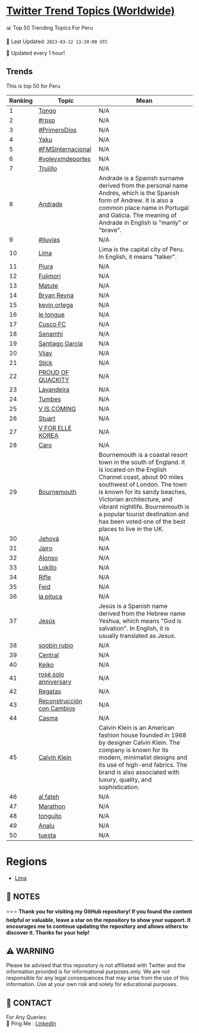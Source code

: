 [Twitter Trend Topics (Worldwide)](https://github.com/ErcinDedeoglu/Twitter-Trend-Topics)
==========


📊 Top 50 Trending Topics For Peru

📆 Last Updated: `2023-03-12 13:20:00 UTC`

🔧 Updated every 1 hour!


## Trends

This is top 50 for Peru

| Ranking | Topic | Mean |
| ------- | ------------ | ------------ |
| 1 | [Tongo](http://twitter.com/search?q=Tongo) | N/A |
| 2 | [#rpsp](http://twitter.com/search?q=%23rpsp) | N/A |
| 3 | [#PrimeroDios](http://twitter.com/search?q=%23PrimeroDios) | N/A |
| 4 | [Yaku](http://twitter.com/search?q=Yaku) | N/A |
| 5 | [#FMSInternacional](http://twitter.com/search?q=%23FMSInternacional) | N/A |
| 6 | [#voleyxmdeportes](http://twitter.com/search?q=%23voleyxmdeportes) | N/A |
| 7 | [Trujillo](http://twitter.com/search?q=Trujillo) | N/A |
| 8 | [Andrade](http://twitter.com/search?q=Andrade) | Andrade is a Spanish surname derived from the personal name Andrés, which is the Spanish form of Andrew. It is also a common place name in Portugal and Galicia. The meaning of Andrade in English is "manly" or "brave". |
| 9 | [#lluvias](http://twitter.com/search?q=%23lluvias) | N/A |
| 10 | [Lima](http://twitter.com/search?q=Lima) | Lima is the capital city of Peru. In English, it means "talker". |
| 11 | [Piura](http://twitter.com/search?q=Piura) | N/A |
| 12 | [Fujimori](http://twitter.com/search?q=Fujimori) | N/A |
| 13 | [Matute](http://twitter.com/search?q=Matute) | N/A |
| 14 | [Bryan Reyna](http://twitter.com/search?q=Bryan+Reyna) | N/A |
| 15 | [kevin ortega](http://twitter.com/search?q=kevin+ortega) | N/A |
| 16 | [le tongue](http://twitter.com/search?q=le+tongue) | N/A |
| 17 | [Cusco FC](http://twitter.com/search?q=Cusco+FC) | N/A |
| 18 | [Senamhi](http://twitter.com/search?q=Senamhi) | N/A |
| 19 | [Santiago García](http://twitter.com/search?q=Santiago+Garc%c3%ada) | N/A |
| 20 | [Vijay](http://twitter.com/search?q=Vijay) | N/A |
| 21 | [Stick](http://twitter.com/search?q=Stick) | N/A |
| 22 | [PROUD OF QUACKITY](http://twitter.com/search?q=PROUD+OF+QUACKITY) | N/A |
| 23 | [Lavandeira](http://twitter.com/search?q=Lavandeira) | N/A |
| 24 | [Tumbes](http://twitter.com/search?q=Tumbes) | N/A |
| 25 | [V IS COMING](http://twitter.com/search?q=V+IS+COMING) | N/A |
| 26 | [Stuart](http://twitter.com/search?q=Stuart) | N/A |
| 27 | [V FOR ELLE KOREA](http://twitter.com/search?q=V+FOR+ELLE+KOREA) | N/A |
| 28 | [Caro](http://twitter.com/search?q=Caro) | N/A |
| 29 | [Bournemouth](http://twitter.com/search?q=Bournemouth) | Bournemouth is a coastal resort town in the south of England. It is located on the English Channel coast, about 90 miles southwest of London. The town is known for its sandy beaches, Victorian architecture, and vibrant nightlife. Bournemouth is a popular tourist destination and has been voted one of the best places to live in the UK. |
| 30 | [Jehová](http://twitter.com/search?q=Jehov%c3%a1) | N/A |
| 31 | [Jairo](http://twitter.com/search?q=Jairo) | N/A |
| 32 | [Alonso](http://twitter.com/search?q=Alonso) | N/A |
| 33 | [Lokillo](http://twitter.com/search?q=Lokillo) | N/A |
| 34 | [Rifle](http://twitter.com/search?q=Rifle) | N/A |
| 35 | [Feid](http://twitter.com/search?q=Feid) | N/A |
| 36 | [la pituca](http://twitter.com/search?q=la+pituca) | N/A |
| 37 | [Jesús](http://twitter.com/search?q=Jes%c3%bas) | Jesús is a Spanish name derived from the Hebrew name Yeshua, which means "God is salvation". In English, it is usually translated as Jesus. |
| 38 | [soobin rubio](http://twitter.com/search?q=soobin+rubio) | N/A |
| 39 | [Central](http://twitter.com/search?q=Central) | N/A |
| 40 | [Keiko](http://twitter.com/search?q=Keiko) | N/A |
| 41 | [rosé solo anniversary](http://twitter.com/search?q=ros%c3%a9+solo+anniversary) | N/A |
| 42 | [Regatas](http://twitter.com/search?q=Regatas) | N/A |
| 43 | [Reconstrucción con Cambios](http://twitter.com/search?q=Reconstrucci%c3%b3n+con+Cambios) | N/A |
| 44 | [Casma](http://twitter.com/search?q=Casma) | N/A |
| 45 | [Calvin Klein](http://twitter.com/search?q=Calvin+Klein) | Calvin Klein is an American fashion house founded in 1968 by designer Calvin Klein. The company is known for its modern, minimalist designs and its use of high-end fabrics. The brand is also associated with luxury, quality, and sophistication. |
| 46 | [al fateh](http://twitter.com/search?q=al+fateh) | N/A |
| 47 | [Marathon](http://twitter.com/search?q=Marathon) | N/A |
| 48 | [tonguito](http://twitter.com/search?q=tonguito) | N/A |
| 49 | [Analu](http://twitter.com/search?q=Analu) | N/A |
| 50 | [tuesta](http://twitter.com/search?q=tuesta) | N/A |



# Regions

* [Lima](</Peru/Lima.md>)



## 📝 NOTES

⭐⭐⭐ **Thank you for visiting my GitHub repository! If you found the content helpful or valuable, leave a star on the repository to show your support. It encourages me to continue updating the repository and allows others to discover it. Thanks for your help!**


## ⚠️ WARNING

Please be advised that this repository is not affiliated with Twitter and the information provided is for informational purposes only. We are not responsible for any legal consequences that may arise from the use of this information. Use at your own risk and solely for educational purposes.


## 📨 CONTACT

 For Any Queries:  
            🏓 Ping Me : [LinkedIn](https://www.linkedin.com/in/ercindedeoglu/)
